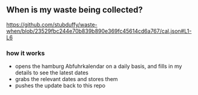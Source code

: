 ## When is my waste being collected?
  https://github.com/stubduffy/waste-when/blob/23529fbc244e70b839b890e369fc45614cd6a767/cal.json#L1-L6
  
  ### how it works
  - opens the hamburg Abfuhrkalendar on a daily basis, and fills in my details to see the latest dates
  - grabs the relevant dates and stores them
  - pushes the update back to this repo
  
